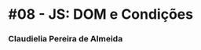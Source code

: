 # #08 - JS: DOM e Condições

### Claudielia Pereira de Almeida

[comment]: <> (Claudielia Pereira de Almeida)